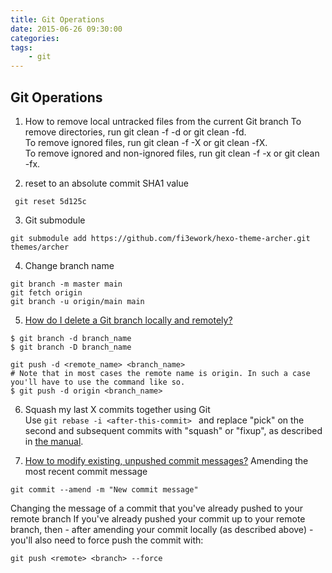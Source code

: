 ```yaml
---
title: Git Operations
date: 2015-06-26 09:30:00
categories: 
tags:
    - git
---
```


Git Operations
---------------

1. How to remove local untracked files from the current Git branch
To remove directories, run git clean -f -d or git clean -fd.  
To remove ignored files, run git clean -f -X or git clean -fX.  
To remove ignored and non-ignored files, run git clean -f -x or git clean -fx.  

2.  reset to an absolute commit SHA1 value  
```
 git reset 5d125c
```

3. Git submodule
```code
git submodule add https://github.com/fi3ework/hexo-theme-archer.git themes/archer
```

4. Change branch name
```code
git branch -m master main
git fetch origin
git branch -u origin/main main

```

5. [How do I delete a Git branch locally and remotely?](https://stackoverflow.com/questions/2003505/how-do-i-delete-a-git-branch-locally-and-remotely)
```code
$ git branch -d branch_name
$ git branch -D branch_name

git push -d <remote_name> <branch_name>
# Note that in most cases the remote name is origin. In such a case you'll have to use the command like so.
$ git push -d origin <branch_name>

```

6. Squash my last X commits together using Git  
Use ```git rebase -i <after-this-commit> ``` and replace "pick" on the second and subsequent commits with "squash" or "fixup", as described in [the manual](https://git-scm.com/docs/git-rebase#_interactive_mode).


7. [How to modify existing, unpushed commit messages?](https://stackoverflow.com/questions/179123/how-to-modify-existing-unpushed-commit-messages)
Amending the most recent commit message
```
git commit --amend -m "New commit message"
```

Changing the message of a commit that you've already pushed to your remote branch
If you've already pushed your commit up to your remote branch, then - after amending your commit locally (as described above) - you'll also need to force push the commit with:
```
git push <remote> <branch> --force
```

